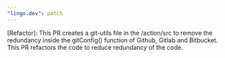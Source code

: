 ```yaml
---
"lingo.dev": patch
---
```


[Refactor]: This PR creates a git-utils file in the /action/src to remove the redundancy inside the gitConfig() function of Github, Gitlab and Bitbucket. This PR refactors the code to reduce redundancy of the code.
